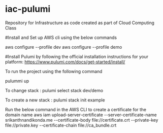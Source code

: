 # iac-pulumi
Repository for Infrastructure as code created as part of Cloud Computing Class 

#Install and Set up AWS cli using the below commands

aws configure --profile dev
aws configure --profile demo

#Install Pulumi by following the official installation instructions for your platform: https://www.pulumi.com/docs/get-started/install/

To run the project using the following command 

pulummi up

To change stack : pulumi select stack dev/demo 

To create a new stack :  pulumi stack init example

Run the below command in the AWS CLI to create a certificate for the domain name
aws iam upload-server-certificate --server-certificate-name srikanthnandikonda.me --certificate-body file://certificate.crt --private-key file://private.key --certificate-chain file://ca_bundle.crt





